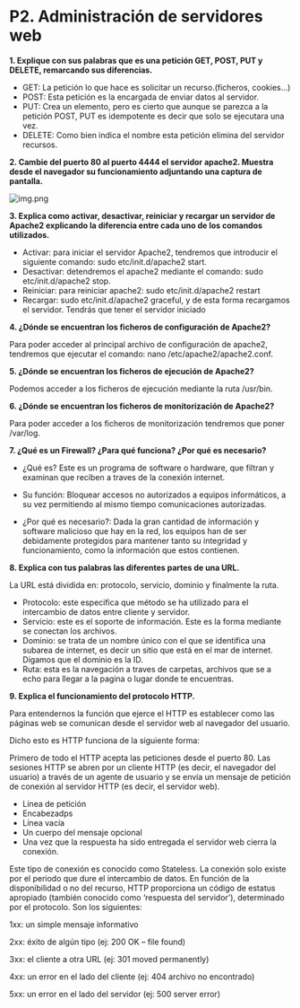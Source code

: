 # P2. Administración de servidores web

**1. Explique con sus palabras que es una petición GET, POST, PUT y DELETE, remarcando sus diferencias.**

* GET: La petición lo que hace es solicitar un recurso.(ficheros, cookies...)
* POST: Esta petición es la encargada de enviar datos al servidor.
* PUT: Crea un elemento, pero es cierto que aunque se parezca a la petición POST, PUT es idempotente es decir que solo se ejecutara una vez.
* DELETE: Como bien indica el nombre esta petición elimina del servidor recursos.


**2. Cambie del puerto 80 al puerto 4444 el servidor apache2. Muestra desde el navegador 
su funcionamiento adjuntando una captura de pantalla.**

![img.png](img.png)

**3. Explica como activar, desactivar, reiniciar y recargar un servidor de Apache2
explicando la diferencia entre cada uno de los comandos utilizados.**

* Activar: para iniciar el servidor Apache2, tendremos que introducir el siguiente comando: sudo etc/init.d/apache2 start.
* Desactivar: detendremos el apache2 mediante el comando: sudo etc/init.d/apache2 stop.
* Reiniciar: para reiniciar apache2: sudo etc/init.d/apache2 restart
* Recargar: sudo etc/init.d/apache2 graceful, y de esta forma recargamos el servidor. Tendrás que tener el servidor iniciado

**4. ¿Dónde se encuentran los ficheros de configuración de Apache2?**

Para poder acceder al principal archivo de configuración de apache2, tendremos
que ejecutar el comando: nano /etc/apache2/apache2.conf.

**5. ¿Dónde se encuentran los ficheros de ejecución de Apache2?**

Podemos acceder a los ficheros de ejecución mediante la ruta /usr/bin.

**6. ¿Dónde se encuentran los ficheros de monitorización de Apache2?**

Para poder acceder a los ficheros de monitorización tendremos que poner /var/log.

**7. ¿Qué es un Firewall? ¿Para qué funciona? ¿Por qué es necesario?**

* ¿Qué es? Este es un programa de software o hardware, que filtran y examinan que reciben a traves de la conexión internet.

* Su función: Bloquear accesos no autorizados a equipos informáticos, a su vez permitiendo al mismo tiempo comunicaciones autorizadas.

* ¿Por qué es necesario?: Dada la gran cantidad de información y software malicioso que hay en la red, 
   los equipos han de ser debidamente protegidos para mantener tanto su integridad y funcionamiento, como la información que estos contienen.

**8. Explica con tus palabras las diferentes partes de una URL.**

La URL está dividida en: protocolo, servicio, dominio y finalmente la ruta.

* Protocolo: este especifica que método se ha utilizado para el intercambio de datos entre cliente y servidor.
* Servicio: este es el soporte de información. Este es la forma mediante se conectan los archivos.
* Dominio: se trata de un nombre único con el que se identifica una subarea de internet, es decir un sitio que está en el mar de internet. Digamos que el dominio es la ID.
* Ruta: esta es la navegación a traves de carpetas, archivos que se a echo para llegar a la pagina o lugar donde te encuentras. 

**9. Explica el funcionamiento del protocolo HTTP.**

Para entendernos la función que ejerce el HTTP es establecer como las páginas web se comunican desde el servidor web al navegador del usuario.

Dicho esto es HTTP funciona de la siguiente forma:

Primero de todo el HTTP acepta las peticiones desde el puerto 80.
Las sesiones HTTP se abren por un cliente HTTP (es decir, el navegador del usuario)
a través de un agente de usuario y se envía un mensaje de petición de conexión al servidor HTTP (es decir, el servidor web).

* Línea de petición
* Encabezadps
* Línea vacía
* Un cuerpo del mensaje opcional
* Una vez que la respuesta ha sido entregada el servidor web cierra la conexión.

Este tipo de conexión es conocido como Stateless. La conexión solo existe por el periodo que dure el intercambio de datos.
En función de la disponibilidad o no del recurso, HTTP proporciona un código de estatus apropiado 
(también conocido como ‘respuesta del servidor’), determinado por el protocolo. Son los siguientes:

1xx: un simple mensaje informativo

2xx: éxito de algún tipo (ej: 200 OK – file found)

3xx: el cliente a otra URL (ej: 301 moved permanently)

4xx: un error en el lado del cliente (ej: 404 archivo no encontrado)

5xx: un error en el lado del servidor (ej: 500 server error)